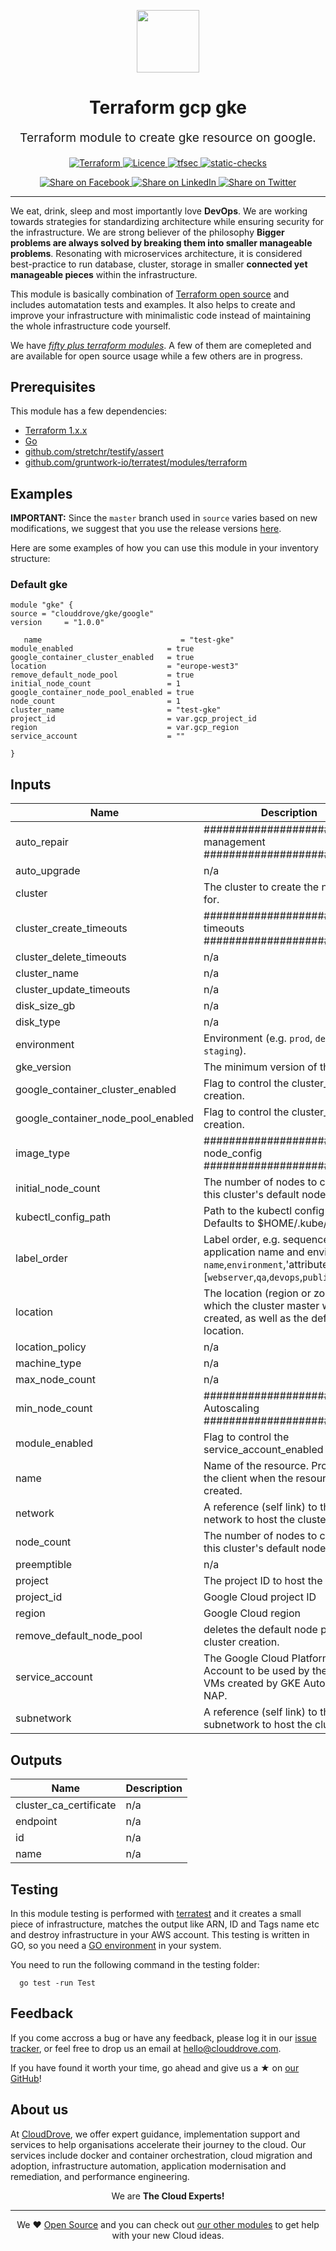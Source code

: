<!-- This file was automatically generated by the `geine`. Make all changes to `README.yaml` and run `make readme` to rebuild this file. -->

<p align="center"> <img src="https://user-images.githubusercontent.com/50652676/62349836-882fef80-b51e-11e9-99e3-7b974309c7e3.png" width="100" height="100"></p>


<h1 align="center">
    Terraform gcp gke
</h1>

<p align="center" style="font-size: 1.2rem;"> 
    Terraform module to create gke resource on google.
     </p>

<p align="center">

<a href="https://www.terraform.io">
  <img src="https://img.shields.io/badge/Terraform-v1.1.7-green" alt="Terraform">
</a>
<a href="LICENSE.md">
  <img src="https://img.shields.io/badge/License-APACHE-blue.svg" alt="Licence">
</a>
<a href="https://github.com/clouddrove/terraform-gcp-gke/actions/workflows/tfsec.yml">
  <img src="https://github.com/clouddrove/terraform-gcp-gke/actions/workflows/tfsec.yml/badge.svg" alt="tfsec">
</a>
<a href="https://github.com/clouddrove/terraform-gcp-gke/actions/workflows/terraform.yml">
  <img src="https://github.com/clouddrove/terraform-gcp-gke/actions/workflows/terraform.yml/badge.svg" alt="static-checks">
</a>


</p>
<p align="center">

<a href='https://facebook.com/sharer/sharer.php?u=https://github.com/clouddrove/terraform-gcp-gke'>
  <img title="Share on Facebook" src="https://user-images.githubusercontent.com/50652676/62817743-4f64cb80-bb59-11e9-90c7-b057252ded50.png" />
</a>
<a href='https://www.linkedin.com/shareArticle?mini=true&title=Terraform+gcp+gke&url=https://github.com/clouddrove/terraform-gcp-gke'>
  <img title="Share on LinkedIn" src="https://user-images.githubusercontent.com/50652676/62817742-4e339e80-bb59-11e9-87b9-a1f68cae1049.png" />
</a>
<a href='https://twitter.com/intent/tweet/?text=Terraform+gcp+gke&url=https://github.com/clouddrove/terraform-gcp-gke'>
  <img title="Share on Twitter" src="https://user-images.githubusercontent.com/50652676/62817740-4c69db00-bb59-11e9-8a79-3580fbbf6d5c.png" />
</a>

</p>
<hr>


We eat, drink, sleep and most importantly love **DevOps**. We are working towards strategies for standardizing architecture while ensuring security for the infrastructure. We are strong believer of the philosophy <b>Bigger problems are always solved by breaking them into smaller manageable problems</b>. Resonating with microservices architecture, it is considered best-practice to run database, cluster, storage in smaller <b>connected yet manageable pieces</b> within the infrastructure. 

This module is basically combination of [Terraform open source](https://www.terraform.io/) and includes automatation tests and examples. It also helps to create and improve your infrastructure with minimalistic code instead of maintaining the whole infrastructure code yourself.

We have [*fifty plus terraform modules*][terraform_modules]. A few of them are comepleted and are available for open source usage while a few others are in progress.




## Prerequisites

This module has a few dependencies: 

- [Terraform 1.x.x](https://learn.hashicorp.com/terraform/getting-started/install.html)
- [Go](https://golang.org/doc/install)
- [github.com/stretchr/testify/assert](https://github.com/stretchr/testify)
- [github.com/gruntwork-io/terratest/modules/terraform](https://github.com/gruntwork-io/terratest)







## Examples


**IMPORTANT:** Since the `master` branch used in `source` varies based on new modifications, we suggest that you use the release versions [here](https://github.com/clouddrove/terraform-gcp-gke/releases).


Here are some examples of how you can use this module in your inventory structure:
### Default gke
```hcl
module "gke" {
source = "clouddrove/gke/google"
version     = "1.0.0"

   name                               = "test-gke"
module_enabled                     = true
google_container_cluster_enabled   = true
location                           = "europe-west3"
remove_default_node_pool           = true
initial_node_count                 = 1
google_container_node_pool_enabled = true
node_count                         = 1
cluster_name                       = "test-gke"
project_id                         = var.gcp_project_id
region                             = var.gcp_region
service_account                    = ""

}
```






## Inputs

| Name | Description | Type | Default | Required |
|------|-------------|------|---------|:--------:|
| auto\_repair | ######################## management ########################### | `bool` | `true` | no |
| auto\_upgrade | n/a | `bool` | `true` | no |
| cluster | The cluster to create the node pool for. | `string` | `""` | no |
| cluster\_create\_timeouts | ######################## timeouts ########################### | `string` | `"30m"` | no |
| cluster\_delete\_timeouts | n/a | `string` | `"30m"` | no |
| cluster\_name | n/a | `string` | `""` | no |
| cluster\_update\_timeouts | n/a | `string` | `"30m"` | no |
| disk\_size\_gb | n/a | `number` | `50` | no |
| disk\_type | n/a | `string` | `""` | no |
| environment | Environment (e.g. `prod`, `dev`, `staging`). | `string` | `""` | no |
| gke\_version | The minimum version of the master. | `string` | `""` | no |
| google\_container\_cluster\_enabled | Flag to control the cluster\_enabled creation. | `bool` | `true` | no |
| google\_container\_node\_pool\_enabled | Flag to control the cluster\_enabled creation. | `bool` | `true` | no |
| image\_type | ######################## node\_config ########################### | `string` | `""` | no |
| initial\_node\_count | The number of nodes to create in this cluster's default node pool. | `number` | `1` | no |
| kubectl\_config\_path | Path to the kubectl config file. Defaults to $HOME/.kube/config | `string` | `""` | no |
| label\_order | Label order, e.g. sequence of application name and environment `name`,`environment`,'attribute' [`webserver`,`qa`,`devops`,`public`,] . | `list(any)` | `[]` | no |
| location | The location (region or zone) in which the cluster master will be created, as well as the default node location. | `string` | `""` | no |
| location\_policy | n/a | `string` | `"BALANCED"` | no |
| machine\_type | n/a | `string` | `""` | no |
| max\_node\_count | n/a | `number` | `7` | no |
| min\_node\_count | ######################## Autoscaling ########################### | `number` | `2` | no |
| module\_enabled | Flag to control the service\_account\_enabled creation. | `bool` | `true` | no |
| name | Name of the resource. Provided by the client when the resource is created. | `string` | `""` | no |
| network | A reference (self link) to the VPC network to host the cluster in | `string` | `""` | no |
| node\_count | The number of nodes to create in this cluster's default node pool. | `number` | `1` | no |
| preemptible | n/a | `bool` | `false` | no |
| project | The project ID to host the cluster in | `string` | `""` | no |
| project\_id | Google Cloud project ID | `string` | `""` | no |
| region | Google Cloud region | `string` | `""` | no |
| remove\_default\_node\_pool | deletes the default node pool upon cluster creation. | `bool` | `true` | no |
| service\_account | The Google Cloud Platform Service Account to be used by the node VMs created by GKE Autopilot or NAP. | `string` | `""` | no |
| subnetwork | A reference (self link) to the subnetwork to host the cluster in | `string` | `""` | no |

## Outputs

| Name | Description |
|------|-------------|
| cluster\_ca\_certificate | n/a |
| endpoint | n/a |
| id | n/a |
| name | n/a |




## Testing
In this module testing is performed with [terratest](https://github.com/gruntwork-io/terratest) and it creates a small piece of infrastructure, matches the output like ARN, ID and Tags name etc and destroy infrastructure in your AWS account. This testing is written in GO, so you need a [GO environment](https://golang.org/doc/install) in your system. 

You need to run the following command in the testing folder:
```hcl
  go test -run Test
```



## Feedback 
If you come accross a bug or have any feedback, please log it in our [issue tracker](https://github.com/clouddrove/terraform-gcp-gke/issues), or feel free to drop us an email at [hello@clouddrove.com](mailto:hello@clouddrove.com).

If you have found it worth your time, go ahead and give us a ★ on [our GitHub](https://github.com/clouddrove/terraform-gcp-gke)!

## About us

At [CloudDrove][website], we offer expert guidance, implementation support and services to help organisations accelerate their journey to the cloud. Our services include docker and container orchestration, cloud migration and adoption, infrastructure automation, application modernisation and remediation, and performance engineering.

<p align="center">We are <b> The Cloud Experts!</b></p>
<hr />
<p align="center">We ❤️  <a href="https://github.com/clouddrove">Open Source</a> and you can check out <a href="https://github.com/clouddrove">our other modules</a> to get help with your new Cloud ideas.</p>

  [website]: https://clouddrove.com
  [github]: https://github.com/clouddrove
  [linkedin]: https://cpco.io/linkedin
  [twitter]: https://twitter.com/clouddrove/
  [email]: https://clouddrove.com/contact-us.html
  [terraform_modules]: https://github.com/clouddrove?utf8=%E2%9C%93&q=terraform-&type=&language=
